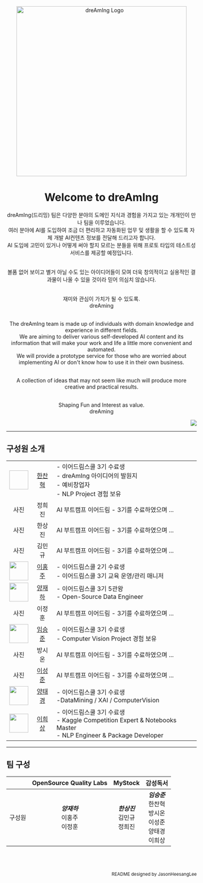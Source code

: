 <div align="center">
   <img width= 450 alt="dreAmIng Logo" src="https://github.com/dre4m1ng/.github/assets/123557477/ff41b254-9a45-401c-9df2-4174a018a893"><br>
   <h1>Welcome to dreAmIng</h1>
   
   dreAmIng(드리밍) 팀은 다양한 분야의 도메인 지식과 경험을 가지고 있는 개개인이 만나 팀을 이루었습니다.<br>
   여러 분야에 AI를 도입하여 조금 더 편리하고 자동화된 업무 및 생활을 할 수 있도록 자체 개발 AI컨텐츠 정보를 전달해 드리고자 합니다.<br>
   AI 도입에 고민이 있거나 어떻게 써야 할지 모르는 분들을 위해 프로토 타입의 테스트성 서비스를 제공할 예정입니다.<br><br>

   볼품 없어 보이고 별거 아닐 수도 있는 아이디어들이 모여 더욱 창의적이고 실용적인 결과물이 나올 수 있을 것이라 믿어 의심치 않습니다.<br><br>
   
   재미와 관심이 가치가 될 수 있도록.<br>
   dreAming<br><br>
   
   The dreAmIng team is made up of individuals with domain knowledge and experience in different fields.<br>
   We are aiming to deliver various self-developed AI content and its information that will make your work and life a little more convenient and automated.<br>
   We will provide a prototype service for those who are worried about implementing AI or don't know how to use it in their own business.<br><br>
   
   A collection of ideas that may not seem like much will produce more creative and practical results.<br><br>
   
   Shaping Fun and Interest as value.<br>
   dreAming<br>
</div>

<div align="right">
   <img src="https://hits.seeyoufarm.com/api/count/incr/badge.svg?url=https%3A%2F%2Fgithub.com%2Fdre4m1ng&count_bg=%2379C83D&title_bg=%23555555&icon=&icon_color=%23E7E7E7&title=hits&edge_flat=false">
</div>

--------------------------
## 구성원 소개

<div align="center">
   
   |  |  | |
   | :---: | :---: | :--- |
   | <img width="50" height="50" scr="https://github.com/dre4m1ng/.github/blob/main/profile/data/boss_img.png"> | [한찬혁](https://github.com/Hyuk623) | - 이어드림스쿨 3기 수료생<br>- dreAmIng 아이디어의 발원지<br>- 예비창업자 <br>- NLP Project 경험 보유 |
   | 사진 | 정희진 | AI 부트캠프 이어드림 - 3기를 수료하였으며 ... |
   | 사진 | 한상진 | AI 부트캠프 이어드림 - 3기를 수료하였으며 ... |
   | 사진 | 김민규 | AI 부트캠프 이어드림 - 3기를 수료하였으며 ... |
   | <img src="https://avatars.githubusercontent.com/u/102594161?v=4" width="50" height="50" align="middle"> | [이홍주](https://github.com/y1hongju) | - 이어드림스쿨 2기 수료생 <br> - 이어드림스쿨 3기 교육 운영/관리 매니저 |
   | <img src="https://avatars.githubusercontent.com/u/86221033?v=4" height="50" > | [양재하](https://github.com/zyaparrot) | - 이어드림스쿨 3기 5관왕<br>- Open-Source Data Engineer |
   | 사진 | 이정훈 | AI 부트캠프 이어드림 - 3기를 수료하였으며 ... |
   | <img src="https://avatars.githubusercontent.com/u/131952715?v=4" width="50" height="50" align="middle"> | [임승준](https://github.com/tmdwns92) | - 이어드림스쿨 3기 수료생 <br> - Computer Vision Project 경험 보유 |
   | 사진 | 방시온 | AI 부트캠프 이어드림 - 3기를 수료하였으며 ... |
   | 사진 | [이성준](https://github.com/YIsungjoon) | AI 부트캠프 이어드림 - 3기를 수료하였으며 ... |
   | <img src="https://avatars.githubusercontent.com/u/131949171?s=400&u=e7b03d5e3a2ab7abf6820f7b098eb656d24bc8b1&v=4" width="50" height="50" align="middle"> | [양태경](https://github.com/poporago) | - 이어드림스쿨 3기 수료생 <br>-DataMining / XAI / ComputerVision |
   | <img width=50 height=50 src="https://github.com/dre4m1ng/.github/assets/123557477/0c2f6196-10a1-47d9-85f5-081229d3a561"> | [이희상](https://github.com/jasonheesanglee) | - 이어드림스쿨 3기 수료생<br>- Kaggle Competition Expert & Notebooks Master<br>- NLP Engineer & Package Developer |

</div>

--------------------------
## 팀 구성

<div align="center">
   
   | | OpenSource Quality Labs | MyStock | 감성독서 |
   | :---: | :---: | :---: | :---: | 
   | 구성원 | ***양재하***<br>이홍주<br>이정훈<br> | ***한상진***<br>김민규<br>정희진 | ***임승준***<br>한찬혁<br>방시온<br>이성준<br>양태경<br>이희상 |
   
</div>
<br>
<br>
<br>
<div align="right">
   <sub>README designed by JasonHeesangLee</sub>
</div>
